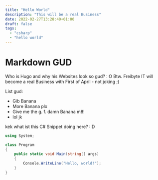 ```yaml
---
title: "Hello World"
description: "This will be a real Business"
date: 2022-02-27T13:28:40+01:00
draft: false
tags:
  - "csharp"
  - "hello world"
---
```


# Markdown GUD

Who is Hugo and why his Websites look so gud? : O
Btw. Freibyte IT will become a real Business with First of
April - not joking ;)

List gud:

+ Gib Banana
+ More Banana plx
+ Give me the g. f. damn Banana m8!
+ lol jk

kek what ist this C# Snippet doing here? : D

```csharp
using System;

class Program
{
    public static void Main(string[] args)
    {
        Console.WriteLine("Hello, world!");
    }
}
```
